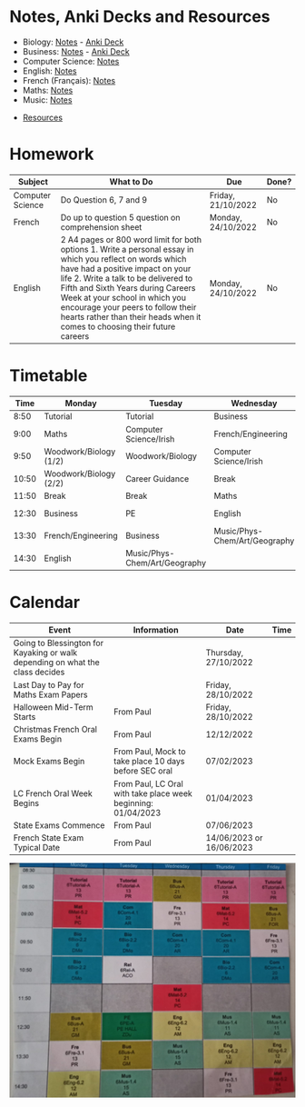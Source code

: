 # Notes, Anki Decks and Resources
- Biology: [Notes](subjects/biology/biology.md) - [Anki Deck](https://github.com/cutthroat78/Leaving-Cert-Notes/releases/download/Biology/Biology.apkg)
- Business: [Notes](subjects/business/business.md) - [Anki Deck](https://github.com/cutthroat78/Leaving-Cert-Notes/releases/download/Business/Business.apkg)
- Computer Science: [Notes](subjects/computer-science/computer-science.md)
- English: [Notes](subjects/english/english.md)
- French (Français): [Notes](subjects/french/french.md)
- Maths: [Notes](subjects/maths/maths.md)
- Music: [Notes](subjects/music/music.md)
<!-- [General Study Methods & Tips](study.md)-->
- [Resources](resources.md)

# Homework

| Subject | What to Do | Due | Done? |
|-|-|-|-|
| Computer Science | Do Question 6, 7 and 9 | Friday, 21/10/2022 | No |
| French | Do up to question 5 question on comprehension sheet | Monday, 24/10/2022 | No |
| English | 2 A4 pages or 800 word limit for both options 1. Write a personal essay in which you reflect on words which have had a positive impact on your life 2. Write a talk to be delivered to Fifth and Sixth Years during Careers Week at your school in which you encourage your peers to follow their hearts rather than their heads when it comes to choosing their future careers | Monday, 24/10/2022 | No | 

# Timetable

| Time  | Monday                 | Tuesday                       | Wednesday                     | Thursday                      | Friday                            |
|-------|------------------------|-------------------------------|-------------------------------|-------------------------------|-----------------------------------|
| 8:50  | Tutorial               | Tutorial                      | Business                      | Tutorial                      | Tutorial                          |
| 9:00  | Maths                  | Computer Science/Irish        | French/Engineering            | Maths                         | Relationship and Sexual Education |
| 9:50  | Woodwork/Biology (1/2) | Woodwork/Biology              | Computer Science/Irish        | Computer Science/Irish        | French/Engineering                |
| 10:50 | Woodwork/Biology (2/2) | Career Guidance               | Break                         | Woodwork/Biology              | Computer Science/Irish            |
| 11:50 | Break                  | Break                         | Maths                         | Break                         | Break                             |
| 12:30 | Business               | PE                            | English                       | Music/Phys-Chem/Art/Geography | Music/Phys-Chem/Art/Geography     |
| 13:30 | French/Engineering     | Business                      | Music/Phys-Chem/Art/Geography | English                       | English                           |
| 14:30 | English                | Music/Phys-Chem/Art/Geography |                               | French/Engineering            | Maths                             |

# Calendar

| Event | Information | Date | Time |
|-|-|-|-|
| Going to Blessington for Kayaking or walk depending on what the class decides| | Thursday, 27/10/2022 | |
| Last Day to Pay for Maths Exam Papers | | Friday, 28/10/2022 | |
| Halloween Mid-Term Starts | From Paul | Friday, 28/10/2022 | |
| Christmas French Oral Exams Begin | From Paul | 12/12/2022 | |
| Mock Exams Begin | From Paul, Mock to take place 10 days before SEC oral | 07/02/2023 | |
| LC French Oral Week Begins | From Paul, LC Oral with take place week beginning: 01/04/2023 | 01/04/2023 | |
| State Exams Commence | From Paul | 07/06/2023 | |
| French State Exam Typical Date | From Paul | 14/06/2023 or 16/06/2023 | |

![Timetable](timetable.jpeg)
